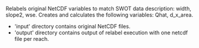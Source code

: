 Relabels original NetCDF variables to match SWOT data description: width, slope2, wse. Creates and calculates the following variables: Qhat, d_x_area.

- 'input' directory contains original NetCDF files.
- 'output' directory contains output of relabel execution with one netcdf file per reach.


